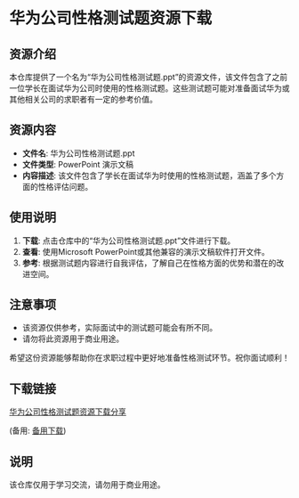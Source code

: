 # 华为公司性格测试题资源下载

## 资源介绍

本仓库提供了一个名为“华为公司性格测试题.ppt”的资源文件，该文件包含了之前一位学长在面试华为公司时使用的性格测试题。这些测试题可能对准备面试华为或其他相关公司的求职者有一定的参考价值。

## 资源内容

- **文件名**: 华为公司性格测试题.ppt
- **文件类型**: PowerPoint 演示文稿
- **内容描述**: 该文件包含了学长在面试华为时使用的性格测试题，涵盖了多个方面的性格评估问题。

## 使用说明

1. **下载**: 点击仓库中的“华为公司性格测试题.ppt”文件进行下载。
2. **查看**: 使用Microsoft PowerPoint或其他兼容的演示文稿软件打开文件。
3. **参考**: 根据测试题内容进行自我评估，了解自己在性格方面的优势和潜在的改进空间。

## 注意事项

- 该资源仅供参考，实际面试中的测试题可能会有所不同。
- 请勿将此资源用于商业用途。

希望这份资源能够帮助你在求职过程中更好地准备性格测试环节。祝你面试顺利！

## 下载链接
[华为公司性格测试题资源下载分享](https://pan.quark.cn/s/1ec02e3ba112) 

(备用: [备用下载](https://pan.baidu.com/s/10jRWKPvfGqsVnbsnLHV4bA?pwd=1234))

## 说明

该仓库仅用于学习交流，请勿用于商业用途。
